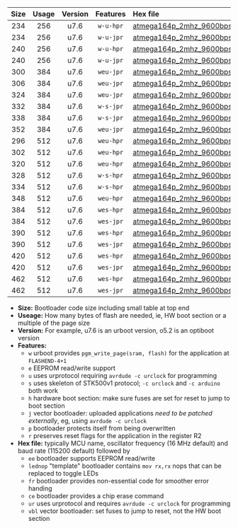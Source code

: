|Size|Usage|Version|Features|Hex file|
|:-:|:-:|:-:|:-:|:--|
|234|256|u7.6|`w-u-hpr`|[atmega164p_2mhz_9600bps_ur.hex](https://raw.githubusercontent.com/stefanrueger/urboot/main/atmega164p_2mhz_9600bps_ur.hex)|
|234|256|u7.6|`w-u-jpr`|[atmega164p_2mhz_9600bps_ur_vbl.hex](https://raw.githubusercontent.com/stefanrueger/urboot/main/atmega164p_2mhz_9600bps_ur_vbl.hex)|
|240|256|u7.6|`w-u-hpr`|[atmega164p_2mhz_9600bps_lednop_ur.hex](https://raw.githubusercontent.com/stefanrueger/urboot/main/atmega164p_2mhz_9600bps_lednop_ur.hex)|
|240|256|u7.6|`w-u-jpr`|[atmega164p_2mhz_9600bps_lednop_ur_vbl.hex](https://raw.githubusercontent.com/stefanrueger/urboot/main/atmega164p_2mhz_9600bps_lednop_ur_vbl.hex)|
|300|384|u7.6|`weu-jpr`|[atmega164p_2mhz_9600bps_ee_ur_vbl.hex](https://raw.githubusercontent.com/stefanrueger/urboot/main/atmega164p_2mhz_9600bps_ee_ur_vbl.hex)|
|306|384|u7.6|`weu-jpr`|[atmega164p_2mhz_9600bps_ee_lednop_ur_vbl.hex](https://raw.githubusercontent.com/stefanrueger/urboot/main/atmega164p_2mhz_9600bps_ee_lednop_ur_vbl.hex)|
|324|384|u7.6|`weu-jpr`|[atmega164p_2mhz_9600bps_ee_lednop_fr_ur_vbl.hex](https://raw.githubusercontent.com/stefanrueger/urboot/main/atmega164p_2mhz_9600bps_ee_lednop_fr_ur_vbl.hex)|
|332|384|u7.6|`w-s-jpr`|[atmega164p_2mhz_9600bps_vbl.hex](https://raw.githubusercontent.com/stefanrueger/urboot/main/atmega164p_2mhz_9600bps_vbl.hex)|
|338|384|u7.6|`w-s-jpr`|[atmega164p_2mhz_9600bps_lednop_vbl.hex](https://raw.githubusercontent.com/stefanrueger/urboot/main/atmega164p_2mhz_9600bps_lednop_vbl.hex)|
|352|384|u7.6|`weu-jpr`|[atmega164p_2mhz_9600bps_ee_lednop_fr_ce_ur_vbl.hex](https://raw.githubusercontent.com/stefanrueger/urboot/main/atmega164p_2mhz_9600bps_ee_lednop_fr_ce_ur_vbl.hex)|
|296|512|u7.6|`weu-hpr`|[atmega164p_2mhz_9600bps_ee_ur.hex](https://raw.githubusercontent.com/stefanrueger/urboot/main/atmega164p_2mhz_9600bps_ee_ur.hex)|
|302|512|u7.6|`weu-hpr`|[atmega164p_2mhz_9600bps_ee_lednop_ur.hex](https://raw.githubusercontent.com/stefanrueger/urboot/main/atmega164p_2mhz_9600bps_ee_lednop_ur.hex)|
|320|512|u7.6|`weu-hpr`|[atmega164p_2mhz_9600bps_ee_lednop_fr_ur.hex](https://raw.githubusercontent.com/stefanrueger/urboot/main/atmega164p_2mhz_9600bps_ee_lednop_fr_ur.hex)|
|328|512|u7.6|`w-s-hpr`|[atmega164p_2mhz_9600bps.hex](https://raw.githubusercontent.com/stefanrueger/urboot/main/atmega164p_2mhz_9600bps.hex)|
|334|512|u7.6|`w-s-hpr`|[atmega164p_2mhz_9600bps_lednop.hex](https://raw.githubusercontent.com/stefanrueger/urboot/main/atmega164p_2mhz_9600bps_lednop.hex)|
|348|512|u7.6|`weu-hpr`|[atmega164p_2mhz_9600bps_ee_lednop_fr_ce_ur.hex](https://raw.githubusercontent.com/stefanrueger/urboot/main/atmega164p_2mhz_9600bps_ee_lednop_fr_ce_ur.hex)|
|384|512|u7.6|`wes-hpr`|[atmega164p_2mhz_9600bps_ee.hex](https://raw.githubusercontent.com/stefanrueger/urboot/main/atmega164p_2mhz_9600bps_ee.hex)|
|384|512|u7.6|`wes-jpr`|[atmega164p_2mhz_9600bps_ee_vbl.hex](https://raw.githubusercontent.com/stefanrueger/urboot/main/atmega164p_2mhz_9600bps_ee_vbl.hex)|
|390|512|u7.6|`wes-hpr`|[atmega164p_2mhz_9600bps_ee_lednop.hex](https://raw.githubusercontent.com/stefanrueger/urboot/main/atmega164p_2mhz_9600bps_ee_lednop.hex)|
|390|512|u7.6|`wes-jpr`|[atmega164p_2mhz_9600bps_ee_lednop_vbl.hex](https://raw.githubusercontent.com/stefanrueger/urboot/main/atmega164p_2mhz_9600bps_ee_lednop_vbl.hex)|
|420|512|u7.6|`wes-hpr`|[atmega164p_2mhz_9600bps_ee_lednop_fr.hex](https://raw.githubusercontent.com/stefanrueger/urboot/main/atmega164p_2mhz_9600bps_ee_lednop_fr.hex)|
|420|512|u7.6|`wes-jpr`|[atmega164p_2mhz_9600bps_ee_lednop_fr_vbl.hex](https://raw.githubusercontent.com/stefanrueger/urboot/main/atmega164p_2mhz_9600bps_ee_lednop_fr_vbl.hex)|
|462|512|u7.6|`wes-hpr`|[atmega164p_2mhz_9600bps_ee_lednop_fr_ce.hex](https://raw.githubusercontent.com/stefanrueger/urboot/main/atmega164p_2mhz_9600bps_ee_lednop_fr_ce.hex)|
|462|512|u7.6|`wes-jpr`|[atmega164p_2mhz_9600bps_ee_lednop_fr_ce_vbl.hex](https://raw.githubusercontent.com/stefanrueger/urboot/main/atmega164p_2mhz_9600bps_ee_lednop_fr_ce_vbl.hex)|

- **Size:** Bootloader code size including small table at top end
- **Useage:** How many bytes of flash are needed, ie, HW boot section or a multiple of the page size
- **Version:** For example, u7.6 is an urboot version, o5.2 is an optiboot version
- **Features:**
  + `w` urboot provides `pgm_write_page(sram, flash)` for the application at `FLASHEND-4+1`
  + `e` EEPROM read/write support
  + `u` uses urprotocol requiring `avrdude -c urclock` for programming
  + `s` uses skeleton of STK500v1 protocol; `-c urclock` and `-c arduino` both work
  + `h` hardware boot section: make sure fuses are set for reset to jump to boot section
  + `j` vector bootloader: uploaded applications *need to be patched externally*, eg, using `avrdude -c urclock`
  + `p` bootloader protects itself from being overwritten
  + `r` preserves reset flags for the application in the register R2
- **Hex file:** typically MCU name, oscillator frequency (16 MHz default) and baud rate (115200 default) followed by
  + `ee` bootloader supports EEPROM read/write
  + `lednop` "template" bootloader contains `mov rx,rx` nops that can be replaced to toggle LEDs
  + `fr` bootloader provides non-essential code for smoother error handing
  + `ce` bootloader provides a chip erase command
  + `ur` uses urprotocol and requires `avrdude -c urclock` for programming
  + `vbl` vector bootloader: set fuses to jump to reset, not the HW boot section
